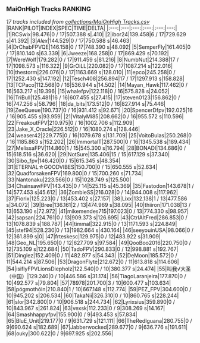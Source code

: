 ### MaiOnHigh Tracks RANKING
*17 tracks included from [collections/MaiOnHigh Tracks.csv](/collections/MaiOnHigh%20Tracks.csv)*
|RANK|PILOT|INDEX|SPEC|TIME|DELTA|
|:---:|:---|:---:|:---:|:---:|---:|
|1|RCSwix|98.476|0 / 17|507.388 s|.410|
|2|ibor24|139.458|6 / 17|729.629 s|41.392|
|3|_Alex_|144.529|0 / 17|750.588 s|46.463|
|4|DrChabFPVQE|146.158|0 / 17|748.390 s|48.092|
|5|SemperFly|161.405|0 / 17|810.140 s|63.339|
|6|Jweeze|168.258|0 / 17|869.429 s|70.192|
|7|WereWolf|179.282|0 / 17|911.459 s|81.216|
|8|NumbNut|214.388|17 / 17|1098.573 s|116.322|
|9|GrOiLL|220.082|0 / 17|1087.214 s|122.016|
|10|thestorm|226.076|0 / 17|1163.669 s|128.010|
|11|epco|245.258|0 / 17|1252.430 s|147.192|
|12|Tesch408|256.894|17 / 17|1297.913 s|158.828|
|13|TCPaco|112.568|0 / 16|536.944 s|14.502|
|14|Mayan_Hawk|117.462|0 / 16|563.217 s|19.396|
|15|whalefpv|122.118|0 / 16|575.828 s|24.052|
|16|TriBull|125.481|16 / 16|607.455 s|27.415|
|17|steven0123|156.862|0 / 16|747.256 s|58.796|
|18|da_bits|173.512|0 / 16|827.914 s|75.446|
|19|ZeeQueue|190.737|0 / 16|931.412 s|92.671|
|20|SpencerDfpv|192.025|16 / 16|905.455 s|93.959|
|21|VitalyMi85|208.662|0 / 16|955.572 s|110.596|
|22|FreakoutFPV|210.975|0 / 16|1002.706 s|112.909|
|23|Jake_X_Oracle|226.512|0 / 16|1080.274 s|128.446|
|24|weaser42|229.775|0 / 16|1079.678 s|131.709|
|25|VoitoBulas|250.268|0 / 16|1185.863 s|152.202|
|26|ImmortalT|287.500|0 / 16|1345.538 s|189.434|
|27|MelissaFPV|114.860|1 / 15|545.300 s|16.794|
|28|BONADI|134.686|0 / 15|618.516 s|36.620|
|29|NotSure|135.406|15 / 15|617.129 s|37.340|
|30|Sibo_fpv|146.420|0 / 15|615.345 s|48.354|
|31|ETERNAL☆GOODVIBES|150.700|0 / 15|650.555 s|52.634|
|32|QuadforsakenFPV|169.800|0 / 15|700.260 s|71.734|
|33|Nantonaku|223.566|0 / 15|1028.749 s|125.500|
|34|ChainsawFPV|143.435|0 / 14|525.115 s|45.369|
|35|Fastodon|143.678|1 / 14|577.453 s|45.612|
|36|ZombieSS|216.028|0 / 14|944.008 s|117.962|
|37|Fiorix|125.223|0 / 13|453.402 s|27.157|
|38|Lixx|132.138|1 / 13|477.586 s|34.072|
|39|Bree|136.161|2 / 13|474.969 s|38.095|
|40|thiiron|171.038|13 / 13|653.190 s|72.972|
|41|mikemendes715|197.023|0 / 13|774.330 s|98.957|
|42|sapsan|224.761|0 / 13|909.373 s|126.695|
|43|CtrlAltFred|286.853|0 / 13|1078.839 s|188.787|
|44|timmal|322.915|0 / 13|1171.593 s|224.849|
|45|stef94|528.230|0 / 13|1982.664 s|430.164|
|46|seeyouinUSA|98.066|0 / 12|361.899 s|0|
|47|frteskesc|129.975|0 / 12|483.922 s|31.909|
|48|Geo_NL|195.650|0 / 12|627.709 s|97.584|
|49|QooBoo2016|220.750|0 / 12|735.109 s|122.684|
|50|TadoFPV|290.833|0 / 12|998.881 s|192.767|
|51|Dinglez|152.409|0 / 11|482.977 s|54.343|
|52|DeMoon|185.572|0 / 11|544.214 s|87.506|
|53|DragonFlyte|212.672|0 / 11|613.818 s|114.606|
|54|isiflyFPVLionsDiepholz|122.540|0 / 10|380.377 s|24.474|
|55|叫我√大圣（中国）|129.240|0 / 10|446.586 s|31.174|
|56|TiagoLaranjeira|177.870|0 / 10|492.577 s|79.804|
|57|78978|201.700|3 / 10|600.477 s|103.634|
|58|pógmothóin|210.840|1 / 10|667.148 s|112.774|
|59|PEZ_FPV|304.600|0 / 10|945.202 s|206.534|
|60|TakaNii|326.310|0 / 10|860.765 s|228.244|
|61|slor|342.800|0 / 10|906.518 s|244.734|
|62|Lyrixsius|359.890|0 / 10|843.967 s|261.824|
|63|vexsk|112.233|0 / 9|308.269 s|14.167|
|64|Smashhappyfpv|155.900|0 / 9|493.453 s|57.834|
|65|BluE_Unit|219.177|0 / 9|631.729 s|121.111|
|66|TheRedIguana|280.755|0 / 9|690.624 s|182.689|
|67|Jabberwocked|289.677|0 / 9|636.776 s|191.611|
|68|ouky|300.622|0 / 9|697.925 s|202.556|
